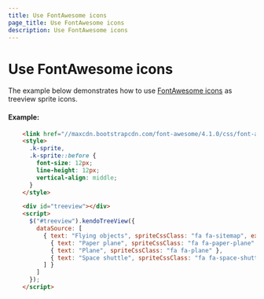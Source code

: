 ```yaml
---
title: Use FontAwesome icons
page_title: Use FontAwesome icons
description: Use FontAwesome icons
---
```


# Use FontAwesome icons

The example below demonstrates how to use [FontAwesome icons](http://fortawesome.github.io/Font-Awesome/icons/) as treeview sprite icons.

#### Example:

```html
    <link href="//maxcdn.bootstrapcdn.com/font-awesome/4.1.0/css/font-awesome.min.css" rel="stylesheet">
    <style>
      .k-sprite,
      .k-sprite::before {
        font-size: 12px;
        line-height: 12px;
        vertical-align: middle;
      }
    </style>

    <div id="treeview"></div>
    <script>
      $("#treeview").kendoTreeView({
        dataSource: [
          { text: "Flying objects", spriteCssClass: "fa fa-sitemap", expanded: true, items: [
            { text: "Paper plane", spriteCssClass: "fa fa-paper-plane" },
            { text: "Plane", spriteCssClass: "fa fa-plane" },
            { text: "Space shuttle", spriteCssClass: "fa fa-space-shuttle" }
          ] }
        ]
      });
    </script>
```
